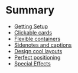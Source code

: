 # Summary

* [Getting Setup](README.md)
* [Clickable cards](clickable-cards.md)
* [Flexible containers](flex-examples.md)
* [Sidenotes and captions](sidenotes-and-captions.md)
* [Design cool layouts](layout-css-grid.md)
* [Perfect positioning](perfect-positioning.md)
* [Special Effects](cool-effects.md)
<!-- * [Total layout control](total-layout-control.md) -->
<!-- * [Getting responsive](getting-responsive.md) -->

